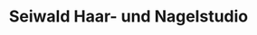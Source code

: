 ---
title: "Seiwald Haar- und Nagelstudio"
url: /hall-in-tirol/seiwald-haar-und-nagelstudio/
shop: Kosmetik
---